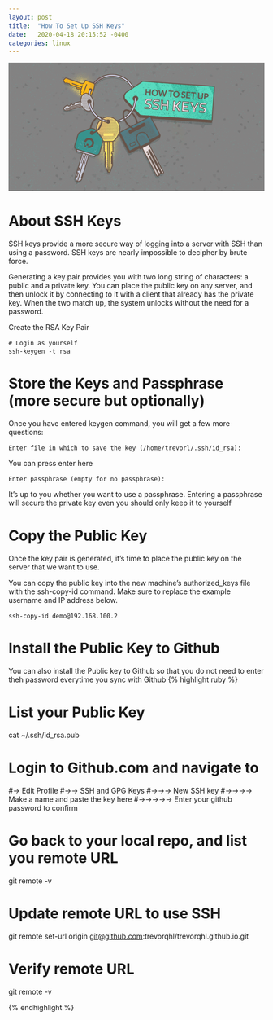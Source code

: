 ```yaml
---
layout: post
title:  "How To Set Up SSH Keys"
date:   2020-04-18 20:15:52 -0400
categories: linux
---
```

![alt text](/images/ssh_keys.png "ssh keys")

# About SSH Keys
SSH keys provide a more secure way of logging into a server with SSH than using a password. SSH keys are nearly impossible to decipher by brute force.

Generating a key pair provides you with two long string of characters: a public and a private key. You can place the public key on any server, and then unlock it by connecting to it with a client that already has the private key. When the two match up, the system unlocks without the need for a password.

Create the RSA Key Pair
```
# Login as yourself
ssh-keygen -t rsa
```

# Store the Keys and Passphrase (more secure but optionally)

Once you have entered keygen command, you will get a few more questions:
```
Enter file in which to save the key (/home/trevorl/.ssh/id_rsa):
```

You can press enter here
```
Enter passphrase (empty for no passphrase):
```

It’s up to you whether you want to use a passphrase. Entering a passphrase will secure the private key even you should only keep it to yourself

# Copy the Public Key
Once the key pair is generated, it’s time to place the public key on the server that we want to use.

You can copy the public key into the new machine’s authorized_keys file with the ssh-copy-id command. Make sure to replace the example username and IP address below.
```
ssh-copy-id demo@192.168.100.2
```
# Install the Public Key to Github
You can also install the Public key to Github so that you do not need to enter theh password everytime you sync with Github
{% highlight ruby %}
# List your Public Key
cat ~/.ssh/id_rsa.pub 
# Login to Github.com and navigate to 
#-> Edit Profile
#->-> SSH and GPG Keys
#->->-> New SSH key
#->->->-> Make a name and paste the key here
#->->->->-> Enter your github password to confirm

# Go back to your local repo, and list you remote URL
git remote -v

# Update remote URL to use SSH
git remote set-url origin git@github.com:trevorqhl/trevorqhl.github.io.git

# Verify remote URL
git remote -v

{% endhighlight %}
